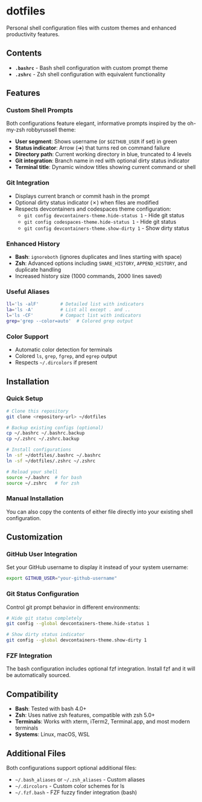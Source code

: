 # dotfiles

Personal shell configuration files with custom themes and enhanced productivity features.

## Contents

- **`.bashrc`** - Bash shell configuration with custom prompt theme
- **`.zshrc`** - Zsh shell configuration with equivalent functionality

## Features

### Custom Shell Prompts
Both configurations feature elegant, informative prompts inspired by the oh-my-zsh robbyrussell theme:

- **User segment**: Shows username (or `$GITHUB_USER` if set) in green
- **Status indicator**: Arrow (➜) that turns red on command failure
- **Directory path**: Current working directory in blue, truncated to 4 levels
- **Git integration**: Branch name in red with optional dirty status indicator
- **Terminal title**: Dynamic window titles showing current command or shell

### Git Integration
- Displays current branch or commit hash in the prompt
- Optional dirty status indicator (✗) when files are modified
- Respects devcontainers and codespaces theme configuration:
  - `git config devcontainers-theme.hide-status 1` - Hide git status
  - `git config codespaces-theme.hide-status 1` - Hide git status  
  - `git config devcontainers-theme.show-dirty 1` - Show dirty status

### Enhanced History
- **Bash**: `ignoreboth` (ignores duplicates and lines starting with space)
- **Zsh**: Advanced options including `SHARE_HISTORY`, `APPEND_HISTORY`, and duplicate handling
- Increased history size (1000 commands, 2000 lines saved)

### Useful Aliases
```bash
ll='ls -alF'        # Detailed list with indicators
la='ls -A'          # List all except . and ..
l='ls -CF'          # Compact list with indicators
grep='grep --color=auto'  # Colored grep output
```

### Color Support
- Automatic color detection for terminals
- Colored `ls`, `grep`, `fgrep`, and `egrep` output
- Respects `~/.dircolors` if present

## Installation

### Quick Setup
```bash
# Clone this repository
git clone <repository-url> ~/dotfiles

# Backup existing configs (optional)
cp ~/.bashrc ~/.bashrc.backup
cp ~/.zshrc ~/.zshrc.backup

# Install configurations
ln -sf ~/dotfiles/.bashrc ~/.bashrc
ln -sf ~/dotfiles/.zshrc ~/.zshrc

# Reload your shell
source ~/.bashrc  # for bash
source ~/.zshrc   # for zsh
```

### Manual Installation
You can also copy the contents of either file directly into your existing shell configuration.

## Customization

### GitHub User Integration
Set your GitHub username to display it instead of your system username:
```bash
export GITHUB_USER="your-github-username"
```

### Git Status Configuration
Control git prompt behavior in different environments:
```bash
# Hide git status completely
git config --global devcontainers-theme.hide-status 1

# Show dirty status indicator
git config --global devcontainers-theme.show-dirty 1
```

### FZF Integration
The bash configuration includes optional fzf integration. Install fzf and it will be automatically sourced.

## Compatibility

- **Bash**: Tested with bash 4.0+
- **Zsh**: Uses native zsh features, compatible with zsh 5.0+
- **Terminals**: Works with xterm, iTerm2, Terminal.app, and most modern terminals
- **Systems**: Linux, macOS, WSL

## Additional Files

Both configurations support optional additional files:
- `~/.bash_aliases` or `~/.zsh_aliases` - Custom aliases
- `~/.dircolors` - Custom color schemes for ls
- `~/.fzf.bash` - FZF fuzzy finder integration (bash)